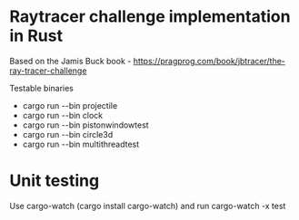 # Raytracer challenge implementation in Rust

Based on the Jamis Buck book - https://pragprog.com/book/jbtracer/the-ray-tracer-challenge

Testable binaries
- cargo run --bin projectile
- cargo run --bin clock
- cargo run --bin pistonwindowtest
- cargo run --bin circle3d
- cargo run --bin multithreadtest

# Unit testing

Use cargo-watch (cargo install cargo-watch) and run cargo-watch -x test
